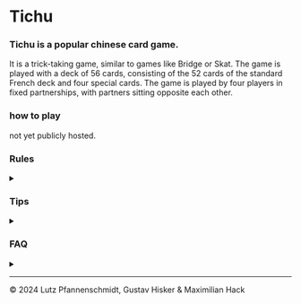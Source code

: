 # Tichu

### Tichu is a popular chinese card game.
It is a trick-taking game, similar to games like Bridge or Skat. The game is played with a deck of 56 cards, consisting of the 52 cards of the standard French deck and four special cards. The game is played by four players in fixed partnerships, with partners sitting opposite each other.  

### how to play

not yet publicly hosted.

### Rules
<details><summary></summary>

> One can't explain Tichu.

If you want a detailed description, **[click here (Wikipedia)](https://en.wikipedia.org/wiki/Tichu)**.

**_Here is a quick refresh:_**

#### The Cards

Similar to the western card decks there are four colors `Red` `Green` `Blue` and `Black`, with `13` cards each.
`2, 3, 4, 5, 6, 7, 8, 9, 10, J, Q, K, A`.  
Furthermore, there are four special cards: `Mah Jong`, `Dog`, `Phoenix`and `Dragon`.

#### The Teams

The two teams' players sit across from their teammate so that play alternates between the two teams.
One may try to help his teammate to get play or points.

#### Preparation

* Each player is dealt 8 cards
    * One may call `Grand Tichu`, a 200-point bet that they _(not their teammate)_ will be the first to get rid of all cards.
* Then all players are dealt another 6 Cards.
    * They now may call a `Small Tichu`, a smaller bet, worth _only_ 100 points, that they will be first to get rid of all cards.
* Then the players do a simultaneous exchange
    * They prepare three cards to each other player, the two opponents and the one teammate.

#### The Game

The player with th `Mah Jong` leads the first trick.
<details><summary>  
When it's your turn, you may play a `single card`, a `pair`, a `triple`, a `full house`, a `straight` or a `bomb`.
</summary>

* A `single card` is just one card.
* A `pair` is two cards of the same rank.
* A `triple` is three cards of the same rank.
* A `full house` is a triple and a pair.
* A `straight` are five or more cards of consecutive rank, regardless of suit/color
* A `Bomb` is one of the following:
  * Four of a kind
  * A straight flush of at least five cards

</details>

With the exception of `bombing` cards can only be followed by a similar combination of higher value (single card on single card, pair on pair, etc.).
`Bombs` may be played at any time, _even out of turn_, to end a trick, with every player given a chance to play a higher bomb.

<details><summary>
The special cards
</summary>

* `Mah Jong` The player with this card leads the first trick, but is not required to play it in the trick. 
  When playing, the player may make a wish for a card (`2`-`A`) The wish remains active until it is fulfilled.
  A player who can fulfill the request must do so. If the wished card requires you to play a bomb, you must.
  If `Mah Jong` opens a trick as a `straight`, the next player must, if possible, play a `straight` containing the wished value. 
  If such straight is only possible using the `Phoenix`, the player must play the `straight`using the `Phoenix` as a wild 
  card, **NOT** the wished value. 
* `The Dog` has no numeric value, and cannot be played in a trick. The `Dog` must be played as the lead card, and passes the lead to your teammate.
  It is not possible to steal the lead in any way, as such, bombing the `Dog` is not allowed.
* `The Phoenix` may be played alone as a `.5` higher than the last card played, or as a wild card in a `straight` or `full house`.
  When played as a wild card, it takes the value of the card it is replacing.
  It cannot be played in a bomb, is not a wild card in single play and not .5 higher in a `straight`.
* `The Dragon` is the highest card in the game, and can only be played as a single card. Only a bomb can be higher.
The `Dragon` passes the play to a player of choice from the opposing team.
When bombed, the player with the highest bomb gains the entire trick. 
It is impossible to use the `Dragon` to win the `Dog`.

</details>

If you can't or don't want to play, you may pass.
A trick ends, if passed three times consecutively.
The game ends immediately, if only one player has cards left.

#### Scoring

for counting, first the last player with cards on his hand gives
- his remaining cards to the opposing team
- his tricks to the player who first got rid of his hand cards

Then the teams count their tricks as follows:

| card    | points |
|---------|-------:|
| K & 10  |     10 |
| 5       |      5 |
| Dragon  |     25 |
| Phoenix |    -25 |

_The entire deck is worth 100 points, split between the teams._

Also, the following bonuses are awarded:
- `Grand Tichu` +200 if fulfilled, -200 if not
- `Small Tichu` +100 if fulfilled, -100 if not
- If both players of a team were first & second to get rid of their cards, they get 200 points

#### Winning

To win the game, a team must reach `1000` points.

</details>

### Tips
<details><summary></summary>

For tips one may ask the next best chinese bus driver. If such is not available, here are some tips:
- Try to get rid of low cards (single cards and pairs) early.
- Support a teammate's Tichu, as it is worth a lot of points.
- Try to prevent an opponent's Tichu.
- Always keep an eye on the game score. It may be worth to call a Grand Tichu if the other team is close to winning.

</details>


### FAQ
<details><summary></summary>

> No, bombs cannot steal the lead.  
> Yes, a Bomb can always be played, even if it's not your turn.  
> Yes, after all players passed the trick, it can still be bombed.  
> Yes, the Mah Jong's wish must be fulfilled, if possible.  
> No, if you cannot fulfill the wish, can play whatever you like.  
> No, a bombed dragon does not have to give away the trick. It isn't his.  
> 
> What happens if multiple players try to bomb and play cards at the same time?  
> * Tichu is not supposed to be a reaction game. Bombs are played before normal combinations. If multiple bombs are played, they may be played in direction of play.  
> * But: it is not allowed to wait what is played and then decide to bomb or not. You may not wait five seconds for someone to play a dragon, and then decide to bomb before it 'was' played. If one wants to think for longer time, he may announce that. 
> * The correct order looks like this:
>>   * Player 1 plays a card
>>   * Player 2 may bomb, Player 3 may bomb, Player 4 may bomb, Player 1 may bomb
>>   * Player 2 plays a card or passes
>>   * Player 3 may bomb, Player 4 may bomb, Player 1 may bomb, Player 2 may bomb
>>   * Player 3 plays a card or passes
>>   * Player 4 may bomb, Player 1 may bomb, Player 2 may bomb, Player 3 may bomb
>>   * Player 4 plays a card or passes
>>   * Player 1 may bomb, Player 2 may bomb, Player 3 may bomb, Player 4 may bomb
>>   * etc.
>   * It is of course inconvenient to always, in the respective order, say "I don't want to bomb". But it is the base principle of the game.

</details>

---

© 2024 Lutz Pfannenschmidt, Gustav Hisker & Maximilian Hack